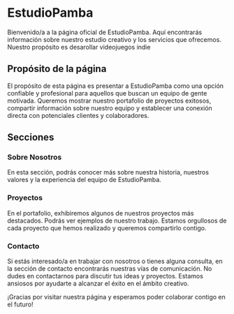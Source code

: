 # EstudioPamba

Bienvenido/a a la página oficial de EstudioPamba. Aquí encontrarás información sobre nuestro estudio creativo y los servicios que ofrecemos. Nuestro propósito es desarollar videojuegos indie

## Propósito de la página

El propósito de esta página es presentar a EstudioPamba como una opción confiable y profesional para aquellos que buscan un equipo de gente motivada. Queremos mostrar nuestro portafolio de proyectos exitosos, compartir información sobre nuestro equipo y establecer una conexión directa con potenciales clientes y colaboradores.

## Secciones

### Sobre Nosotros

En esta sección, podrás conocer más sobre nuestra historia, nuestros valores y la experiencia del equipo de EstudioPamba. 

### Proyectos

En el portafolio, exhibiremos algunos de nuestros proyectos más destacados. Podrás ver ejemplos de nuestro trabajo. Estamos orgullosos de cada proyecto que hemos realizado y queremos compartirlo contigo.

### Contacto

Si estás interesado/a en trabajar con nosotros o tienes alguna consulta, en la sección de contacto encontrarás nuestras vías de comunicación. No dudes en contactarnos para discutir tus ideas y proyectos. Estamos ansiosos por ayudarte a alcanzar el éxito en el ámbito creativo.

¡Gracias por visitar nuestra página y esperamos poder colaborar contigo en el futuro!


